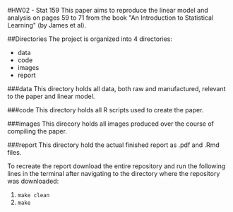 #HW02 - Stat 159
This paper aims to reproduce the linear model and analysis on pages 59 to 71 from the book "An Introduction to Statistical Learning" (by James et al).

##Directories
The project is organized into 4 directories:
* data
* code
* images
* report

###data
This directory holds all data, both raw and manufactured, relevant to the paper and linear model.

###code
This directory holds all R scripts used to create the paper.

###images
This direcory holds all images produced over the course of compiling the paper.

###report
This directory hold the actual finished report as .pdf and .Rmd files.

To recreate the report download the entire repository and run the following lines in the terminal after navigating to the directory where the repository was downloaded:
1. `make clean`
2. `make`

